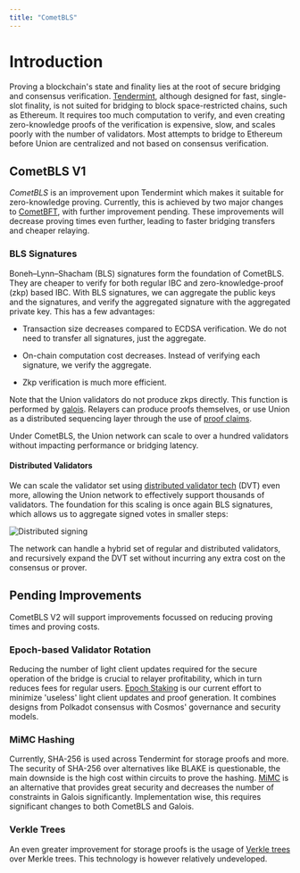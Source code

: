 ```yaml
---
title: "CometBLS"
---
```


# Introduction

Proving a blockchain's state and finality lies at the root of secure bridging and consensus verification. [Tendermint](https://github.com/cometbft/cometbft), although designed for fast, single-slot finality, is not suited for bridging to block space-restricted chains, such as Ethereum. It requires too much computation to verify, and even creating zero-knowledge proofs of the verification is expensive, slow, and scales poorly with the number of validators. Most attempts to bridge to Ethereum before Union are centralized and not based on consensus verification.

## CometBLS V1

_CometBLS_ is an improvement upon Tendermint which makes it suitable for zero-knowledge proving. Currently, this is achieved by two major changes to [CometBFT](https://github.com/cometbft/cometbft), with further improvement pending. These improvements will decrease proving times even further, leading to faster bridging transfers and cheaper relaying.

### BLS Signatures

Boneh–Lynn–Shacham (BLS) signatures form the foundation of CometBLS. They are cheaper to verify for both regular IBC and zero-knowledge-proof (zkp) based IBC. With BLS signatures, we can aggregate the public keys and the signatures, and verify the aggregated signature with the aggregated private key. This has a few advantages:

- Transaction size decreases compared to ECDSA verification. We do not need to transfer all signatures, just the aggregate.

- On-chain computation cost decreases. Instead of verifying each signature, we verify the aggregate.

- Zkp verification is much more efficient.

Note that the Union validators do not produce zkps directly. This function is performed by [galois](./galois.md). Relayers can produce proofs themselves, or use Union as a distributed sequencing layer through the use of [proof claims](https://github.com/unionfi/union/discussions/41).

Under CometBLS, the Union network can scale to over a hundred validators without impacting performance or bridging latency.

#### Distributed Validators

We can scale the validator set using [distributed validator tech](https://figment.io/distributed-validator-technology-and-infrastructure-resilience/) (DVT) even more, allowing the Union network to effectively support thousands of validators. The foundation for this scaling is once again BLS signatures, which allows us to aggregate signed votes in smaller steps:

![Distributed signing](/img/architecture/cometbls/signing-tree.drawio.svg)

The network can handle a hybrid set of regular and distributed validators, and recursively expand the DVT set without incurring any extra cost on the consensus or prover.

## Pending Improvements

CometBLS V2 will support improvements focussed on reducing proving times and proving costs.

### Epoch-based Validator Rotation

Reducing the number of light client updates required for the secure operation of the bridge is crucial to relayer profitability, which in turn reduces fees for regular users. [Epoch Staking](https://github.com/unionfi/union/discussions/14) is our current effort to minimize 'useless' light client updates and proof generation. It combines designs from Polkadot consensus with Cosmos' governance and security models.

### MiMC Hashing

Currently, SHA-256 is used across Tendermint for storage proofs and more. The security of SHA-256 over alternatives like BLAKE is questionable, the main downside is the high cost within circuits to prove the hashing. [MiMC](https://eprint.iacr.org/2016/492.pdf) is an alternative that provides great security and decreases the number of constraints in Galois significantly. Implementation wise, this requires significant changes to both CometBLS and Galois.

### Verkle Trees

An even greater improvement for storage proofs is the usage of [Verkle trees](https://math.mit.edu/research/highschool/primes/materials/2018/Kuszmaul.pdf) over Merkle trees. This technology is however relatively undeveloped.
